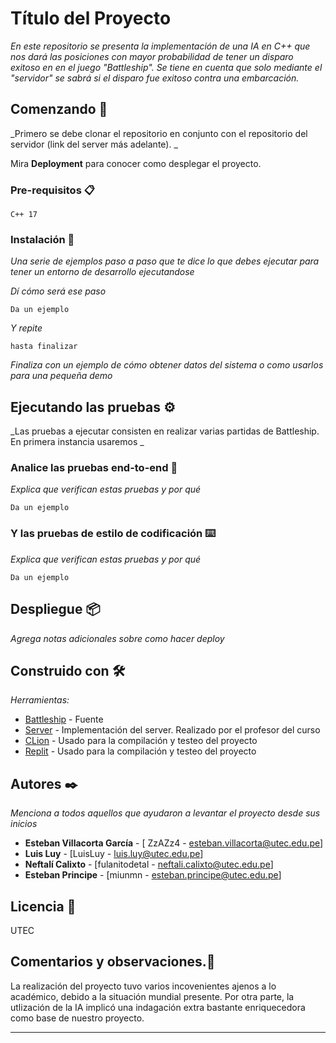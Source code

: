 # Título del Proyecto

_En este repositorio se presenta la implementación de una IA en C++ que nos dará las posiciones con mayor probabilidad de tener un disparo exitoso en en el juego "Battleship". Se tiene en cuenta que solo mediante el "servidor" se sabrá si el disparo fue exitoso contra una embarcación._

## Comenzando 🚀

_Primero se debe clonar el repositorio en conjunto con el repositorio del servidor (link del server más adelante). _ 

Mira **Deployment** para conocer como desplegar el proyecto.


### Pre-requisitos 📋

```
C++ 17
```

### Instalación 🔧

_Una serie de ejemplos paso a paso que te dice lo que debes ejecutar para tener un entorno de desarrollo ejecutandose_

_Dí cómo será ese paso_

```
Da un ejemplo
```

_Y repite_

```
hasta finalizar
```

_Finaliza con un ejemplo de cómo obtener datos del sistema o como usarlos para una pequeña demo_

## Ejecutando las pruebas ⚙️

_Las pruebas a ejecutar consisten en realizar varias partidas de Battleship. En primera instancia usaremos _

### Analice las pruebas end-to-end 🔩

_Explica que verifican estas pruebas y por qué_

```
Da un ejemplo
```

### Y las pruebas de estilo de codificación ⌨️

_Explica que verifican estas pruebas y por qué_

```
Da un ejemplo
```

## Despliegue 📦

_Agrega notas adicionales sobre como hacer deploy_

## Construido con 🛠️

_Herramientas:_

* [Battleship](http://www.datagenetics.com/blog/december32011/) - Fuente 
* [Server](https://github.com/rrivas-utec/battleship_server) - Implementación del server. Realizado por el profesor del curso
* [CLion](https://www.jetbrains.com/clion/) - Usado para la compilación y testeo del proyecto
* [Replit](https://repl.it/~) - Usado para la compilación y testeo del proyecto

## Autores ✒️

_Menciona a todos aquellos que ayudaron a levantar el proyecto desde sus inicios_

* **Esteban Villacorta García** - [ ZzAZz4 - esteban.villacorta@utec.edu.pe]
* **Luis Luy** - [LuisLuy - luis.luy@utec.edu.pe]
* **Neftalí Calixto** - [fulanitodetal - neftali.calixto@utec.edu.pe]
* **Esteban Principe** - [miunmn - esteban.principe@utec.edu.pe]

## Licencia 📄

UTEC

## Comentarios y observaciones.🎁

La realización del proyecto tuvo varios incovenientes ajenos a lo académico, debido a la situación mundial presente.
Por otra parte, la utlización de la IA implicó una indagación extra bastante enriquecedora como base de nuestro proyecto. 


---
